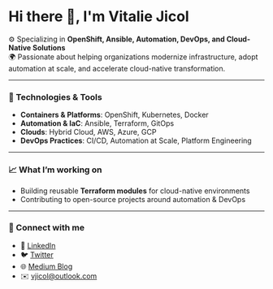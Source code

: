 # Hi there 👋, I'm Vitalie Jicol

⚙️ Specializing in **OpenShift, Ansible, Automation, DevOps, and Cloud-Native Solutions**  
🌍 Passionate about helping organizations modernize infrastructure, adopt automation at scale, and accelerate cloud-native transformation.  

---

### 🔧 Technologies & Tools
- **Containers & Platforms**: OpenShift, Kubernetes, Docker  
- **Automation & IaC**: Ansible, Terraform, GitOps  
- **Clouds**: Hybrid Cloud, AWS, Azure, GCP  
- **DevOps Practices**: CI/CD, Automation at Scale, Platform Engineering  

---

### 📈 What I’m working on
- Building reusable **Terraform modules** for cloud-native environments  
- Contributing to open-source projects around automation & DevOps  

---

### 🤝 Connect with me
- 💼 [LinkedIn](https://www.linkedin.com/in/vitaliejicol/)  
- 🐦 [Twitter](https://twitter.com/vitaliejicol)
- 🌐 [Medium Blog](https://medium.com/@vitaliejicol)
- ✉️ vjicol@outlook.com  
